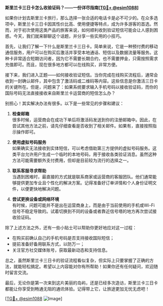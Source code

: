 **斯里兰卡三日卡怎么收验证码？——一份详尽指南[[TG💪+ @esim1088](https://t.me/s/esim1088)]**

如果你计划去斯里兰卡旅行，那么选择一张合适的电话卡是必不可少的。在众多选项中，斯里兰卡三日卡因其性价比高、使用便捷等特点，成为许多游客的首选。然而，对于初次使用这类产品的旅客来说，如何顺利收到验证短信可能会让人感到困惑。今天，我们就来聊聊这个话题，并分享一些实用的小技巧。

首先，让我们了解一下什么是斯里兰卡三日卡。简单来说，它是一种预付费的移动通信服务，用户可以在购买后激活并享受本地通话、短信以及数据流量等服务。这种卡非常适合短期访问者，因为它不需要长期合约，也不需要押金，只需按照需求充值即可。而且，现在很多地方都可以在线购买，非常方便。

接下来，我们进入正题——如何接收验证短信。当你完成在线购买流程后，通常会收到一封确认邮件，其中包含了激活码或二维码等内容。这些信息是你激活三日卡的关键所在。但是，问题来了：如果系统要求输入手机号码以接收验证码，而你的国际号码无法直接接收来自斯里兰卡运营商的短信怎么办？

别担心！其实解决办法有很多。以下是一些常见的步骤和建议：

1. **检查邮箱**  
   很多时候，运营商会在成功下单后将激活码发送到你的注册邮箱中。因此，在尝试其他方法之前，请先仔细查看是否收到了相关邮件。如果有，直接按照指示操作即可。

2. **使用虚拟号码服务**  
   如果确实无法接收到实体短信，可以考虑借助第三方提供的虚拟号码服务。这类平台允许用户生成一个临时的本地号码，用于接收各类验证消息。虽然这种方法可能需要额外支付费用，但却是目前较为流行的选择之一。

3. **联系客服寻求帮助**  
   当遇到困难时，最直接的方式就是联系商家或运营商的客服团队。他们通常能够提供更加专业且个性化的解决方案。记得准备好订单详情和个人身份证明文件，以便更快地解决问题。

4. **尝试更换设备或网络环境**  
   有时候，问题可能并不是出在运营商身上，而是由于当前使用的手机或Wi-Fi信号不稳定导致的。试着切换到不同的设备或者靠近信号塔的地方再次尝试接收验证码。

除了上述方法之外，还有一些小贴士可以帮助你更好地应对这一过程：

- 在购买前确认自己的手机号码是否支持接收国际短信；
- 提前准备好备用联系方式，以防万一；
- 关注官方社交媒体账号，获取最新动态和支持信息。

总之，虽然斯里兰卡三日卡的验证流程看似复杂，但实际上只要掌握了正确的方法，就能轻松搞定。希望以上内容能对你有所帮助！如果你还有任何疑问，欢迎随时留言交流。

最后，无论你是第一次来到这片美丽的岛屿，还是已经多次造访，斯里兰卡三日卡都能让你享受到畅通无阻的通讯体验。记得带上它，让旅途更加无忧无虑吧！

[[TG💪+ @esim1088](https://t.me/s/esim1088) ![Image](https://i.postimg.cc/4NQfJmqS/Snipaste-2025-05-13-00-14-12.png)]